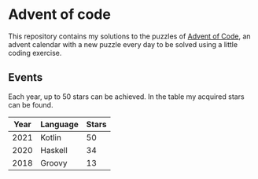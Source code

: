 # Advent of code

This repository contains my solutions to the puzzles of [Advent of Code](https://adventofcode.com/),
an advent calendar with a new puzzle every day to be solved using a little coding exercise.

## Events

Each year, up to 50 stars can be achieved. In the table my acquired stars can be found.

| Year | Language | Stars |
|------|----------|-------|
| 2021 | Kotlin   | 50    |
| 2020 | Haskell  | 34    |
| 2018 | Groovy   | 13    |
